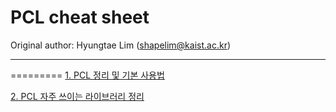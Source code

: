 # PCL cheat sheet

Original author: Hyungtae Lim (shapelim@kaist.ac.kr)   


----------------

=========
[1. PCL 정리 및 기본 사용법](https://github.com/LimHyungTae/graph_slam_tutorial/tree/master/2.PCL%EC%82%AC%EC%9A%A9%EB%B2%95/PCL%20%EC%A0%95%EB%A6%AC%20%EB%B0%8F%20%EA%B8%B0%EB%B3%B8%20%EC%82%AC%EC%9A%A9%EB%B2%95)

[2. PCL 자주 쓰이는 라이브러리 정리](https://github.com/LimHyungTae/graph_slam_tutorial/tree/master/2.PCL%EC%82%AC%EC%9A%A9%EB%B2%95/PCL%20%EC%9E%90%EC%A3%BC%20%EC%93%B0%EC%9D%B4%EB%8A%94%20%EB%9D%BC%EC%9D%B4%EB%B8%8C%EB%9F%AC%EB%A6%AC%20%EC%A0%95%EB%A6%AC)

